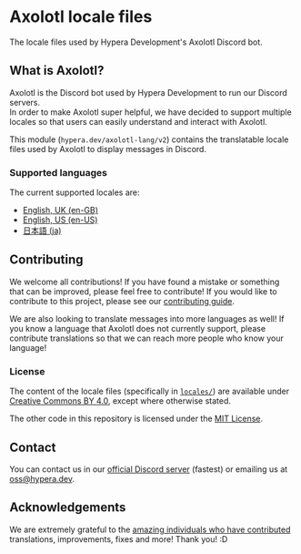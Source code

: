 # Axolotl locale files

The locale files used by Hypera Development's Axolotl Discord bot.

## What is Axolotl?

Axolotl is the Discord bot used by Hypera Development to run our Discord servers.<br/>
In order to make Axolotl super helpful, we have decided to support multiple locales so that users can easily understand
and interact with Axolotl.

This module (`hypera.dev/axolotl-lang/v2`) contains the translatable locale files used by Axolotl to display messages
in Discord.

### Supported languages

The current supported locales are:

- [English, UK (en-GB)](locales/en-GB.toml)
- [English, US (en-US)](locales/en-US.toml)
- [日本語 (ja)](locales/ja.toml)

## Contributing

We welcome all contributions! If you have found a mistake or something that can be improved, please feel free to
contribute! If you would like to contribute to this project, please see our [contributing guide](CONTRIBUTING.md).

We are also looking to translate messages into more languages as well! If you know a language that Axolotl does not
currently support, please contribute translations so that we can reach more people who know your language!

### License

The content of the locale files (specifically in [`locales/`](locales)) are available
under [Creative Commons BY 4.0](LICENSE), except where otherwise stated.

The other code in this repository is licensed under the [MIT License](LICENSE-CODE).

## Contact

You can contact us in our [official Discord server](https://discord.hypera.dev/) (fastest) or emailing us
at [oss@hypera.dev](mailto:oss@hypera.dev).

## Acknowledgements

We are extremely grateful to
the [amazing individuals who have contributed](https://github.com/HyperaDev/axolotl-lang/graphs/contributors)
translations, improvements, fixes and more! Thank you! :D
